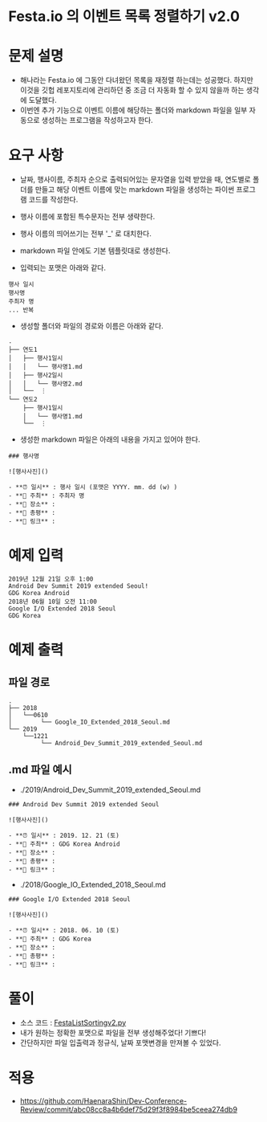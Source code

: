 Festa.io 의 이벤트 목록 정렬하기 v2.0
===================================

# 문제 설명

- 해나라는 Festa.io 에 그동안 다녀왔던 목록을 재정렬 하는데는 성공했다. 하지만 이것을 깃헙 레포지토리에 관리하던 중 조금 더 자동화 할 수 있지 않을까 하는 생각에 도달했다.
- 이번엔 추가 기능으로 이벤트 이름에 해당하는 폴더와 markdown 파일을 일부 자동으로 생성하는 프로그램을 작성하고자 한다.
 
# 요구 사항

- 날짜, 행사이름, 주최자 순으로 출력되어있는 문자열을 입력 받았을 때, 연도별로 폴더를 만들고 해당 이벤트 이름에 맞는 markdown 파일을 생성하는 파이썬 프로그램 코드를 작성한다.
- 행사 이름에 포함된 특수문자는 전부 생략한다.
- 행사 이름의 띄어쓰기는 전부 '_' 로 대치한다.
- markdown 파일 안에도 기본 템플릿대로 생성한다.

- 입력되는 포맷은 아래와 같다.
```
행사 일시
행사명
주최자 명
... 반복
```

- 생성할 폴더와 파일의 경로와 이름은 아래와 같다.
```
.
├── 연도1
│   ├── 행사1일시
│   │   └── 행사명1.md
│   ├── 행사2일시
│   │   └── 행사명2.md
│   └──  ⋮
└── 연도2
    ├── 행사1일시
    │   └── 행사명1.md
    └──  ⋮
```

- 생성한 markdown 파일은 아래의 내용을 가지고 있어야 한다.
```
### 행사명

![행사사진]()

- **⏰ 일시** : 행사 일시 (포맷은 YYYY. mm. dd (w) )
- **💁 주최** : 주최자 명
- **📝 장소** : 
- **📝 총평** : 
- **🔗 링크** : 
```

# 예제 입력

```
2019년 12월 21일 오후 1:00
Android Dev Summit 2019 extended Seoul!
GDG Korea Android
2018년 06월 10일 오전 11:00
Google I/O Extended 2018 Seoul
GDG Korea
```

# 예제 출력

## 파일 경로 
```
.
├── 2018
│   └──0610
│        └── Google_IO_Extended_2018_Seoul.md
└── 2019
    └──1221
         └── Android_Dev_Summit_2019_extended_Seoul.md
```

## .md 파일 예시

- ./2019/Android_Dev_Summit_2019_extended_Seoul.md 
```
### Android Dev Summit 2019 extended Seoul

![행사사진]()

- **⏰ 일시** : 2019. 12. 21 (토)
- **💁 주최** : GDG Korea Android
- **📝 장소** : 
- **📝 총평** : 
- **🔗 링크** : 
```

- ./2018/Google_IO_Extended_2018_Seoul.md

```
### Google I/O Extended 2018 Seoul

![행사사진]()

- **⏰ 일시** : 2018. 06. 10 (토)
- **💁 주최** : GDG Korea
- **📝 장소** : 
- **📝 총평** : 
- **🔗 링크** : 
```


# 풀이

- 소스 코드 : [FestaListSortingv2.py](FestaListSortingv2.py)
- 내가 원하는 정확한 포맷으로 파일을 전부 생성해주었다! 기쁘다!
- 간단하지만 파일 입출력과 정규식, 날짜 포맷변경을 만져볼 수 있었다.

# 적용

- https://github.com/HaenaraShin/Dev-Conference-Review/commit/abc08cc8a4b6def75d29f3f8984be5ceea274db9